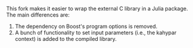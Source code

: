 This fork makes it easier to wrap the external C library in a Julia package. The main differences are:
1. The dependency on Boost's program options is removed.
2. A bunch of functionality to set input parameters (i.e., the kahypar context) is added to the compiled library.
